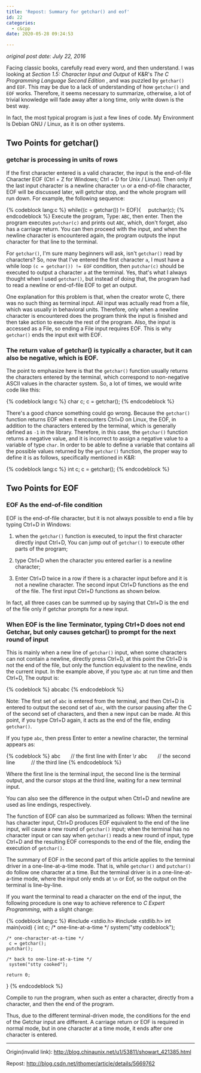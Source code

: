 ```yaml
---
title: 'Repost: Summary for getchar() and eof'
id: 22
categories:
  - c&cpp
date: 2020-05-28 09:24:53

---
```


*original post date: July 22, 2016*

<!--more-->

Facing classic books, carefully read every word, and then understand. I was looking at *Section 1.5: Character Input and Output* of K&R's *The C Programming Language Second Edition* , and was puzzled by `getchar()` and `EOF`. This may be due to a lack of understanding of how `getchar()` and `EOF` works. Therefore, it seems necessary to summarize, otherwise, a lot of trivial knowledge will fade away after a long time, only write down is the best way.

In fact, the most typical program is just a few lines of code. My Environment Is Debian GNU / Linux, as it is on other systems.

## Two Points for getchar()

### getchar is processing in units of rows

If the first character entered is a valid character, the input is the end-of-file Character EOF (Ctrl + Z for Windows; Ctrl + D for Unix / Linux). Then only if the last input character is a newline character `\n` or a end-of-file character, EOF will be discussed later, will getchar stop, and the whole program will run down. For example, the following sequence:

{% codeblock lang:c %}
while((c = getchar()) != EOF){
    putchar(c);
{% endcodeblock %}
Execute the program, Type: `ABC`, then enter. Then the program executes `putchar(c)` and prints out `ABC`, which, don't forget, also has a carriage return. You can then proceed with the input, and when the newline character is encountered again, the program outputs the input character for that line to the terminal.


For `getchar()`, I'm sure many beginners will ask, isn't `getchar()` read by characters? So, now that I've entered the first character `a`, I must have a while loop `(c = getchar()) != EOF` condition, then `putchar(c)` should be executed to output a character `a` at the terminal. Yes, that's what I always thought when I used `getchar()`, but instead of doing that, the program had to read a newline or end-of-file EOF to get an output.

One explanation for this problem is that, when the creator wrote C, there was no such thing as terminal input. All input was actually read from a file, which was usually in behavioral units. Therefore, only when a newline character is encountered does the program think the input is finished and then take action to execute the rest of the program. Also, the input is accessed as a File, so ending a File input requires EOF. This is why `getchar()` ends the input exit with EOF.


### The return value of getchar() is typically a character, but it can also be negative, which is EOF.

The point to emphasize here is that the `getchar()` function usually returns the characters entered by the terminal, which correspond to non-negative ASCII values in the character system. So, a lot of times, we would write code like this:

{% codeblock lang:c %}
char c;
c = getchar();
{% endcodeblock %}

There's a good chance something could go wrong. Because the `getchar()` function returns EOF when it encounters Ctrl+D on Linux, the EOF, in addition to the characters entered by the terminal, which is generally defined as `-1` in the library. Therefore, in this case, the `getchar()` function returns a negative value, and it is incorrect to assign a negative value to a variable of type `char`. In order to be able to define a variable that contains all the possible values returned by the `getchar()` function, the proper way to define it is as follows, specifically mentioned in K&R:

{% codeblock lang:c %}
int c;
c = getchar();
{% endcodeblock %}

## Two Points for EOF

### EOF As the end-of-file condition

EOF is the end-of-file character, but it is not always possible to end a file by typing Ctrl+D in Windows:

1. when the `getchar()` function is executed, to input the first character directly input Ctrl+D, You can jump out of `getchar()` to execute other parts of the program;

2. type Ctrl+D when the character you entered earlier is a newline character;

3. Enter Ctrl+D twice in a row if there is a character input before and it is not a newline character. The second input Ctrl+D functions as the end of the file. The first input Ctrl+D functions as shown below.

In fact, all three cases can be summed up by saying that Ctrl+D is the end of the file only if getchar prompts for a new input.

### When EOF is the line Terminator, typing Ctrl+D does not end Getchar, but only causes getchar() to prompt for the next round of input

This is mainly when a new line of `getchar()` input, when some characters can not contain a newline, directly press Ctrl+D, at this point the Ctrl+D is not the end of the file, but only the function equivalent to the newline, ends the current input. In the example above, if you type `abc` at run time and then Ctrl+D, The output is:

{% codeblock %}
abcabc
{% endcodeblock %}

Note: The first set of `abc` is entered from the terminal, and then Ctrl+D is entered to output the second set of `abc`, with the cursor pausing after the C of the second set of characters, and then a new input can be made. At this point, if you type Ctrl+D again, it acts as the end of the file, ending `getchar()`.

If you type `abc`, then press Enter to enter a newline character, the terminal appears as:

{% codeblock %}
abc       // the first line with Enter \r
abc       // the second line
          // the third line
{% endcodeblock %}

Where the first line is the terminal input, the second line is the terminal output, and the cursor stops at the third line, waiting for a new terminal input.

You can also see the difference in the output when Ctrl+D and newline are used as line endings, respectively.

The function of EOF can also be summarized as follows: When the terminal has character input, Ctrl+D produces EOF equivalent to the end of the line input, will cause a new round of `getchar()` input; when the terminal has no character input or can say when `getchar()` reads a new round of input, type Ctrl+D and the resulting EOF corresponds to the end of the file, ending the execution of `getchar()`.

The summary of EOF in the second part of this article applies to the terminal driver in a one-line-at-a-time mode. That is, while `getchar()` and `putchar()` do follow one character at a time. But the terminal driver is in a one-line-at-a-time mode, where the input only ends at `\n` or Eof, so the output on the terminal is line-by-line.

If you want the terminal to read a character on the end of the input, the following procedure is one way to achieve reference to *C Expert Programming*, with a slight change:

{% codeblock lang:c %}
#include <stdio.h>
#include <stdlib.h>
int main(void)
{
    int c;
    /* one-line-at-a-time */
    system("stty codeblock");

    /* one-character-at-a-time */
     c = getchar();
    putchar();

    /* back to one-line-at-a-time */
     system("stty cooked");

    return 0;
}
{% endcodeblock %}

Compile to run the program, when such as enter a character, directly from a character, and then the end of the program.

Thus, due to the different terminal-driven mode, the conditions for the end of the Getchar input are different. A carriage return or EOF is required in normal mode, but in one character at a time mode, it ends after one character is entered.

* * *

Origin(invalid link): http://blog.chinaunix.net/u1/53811/showart_421385.html

Repost: http://blog.csdn.net/ithomer/article/details/5669762
